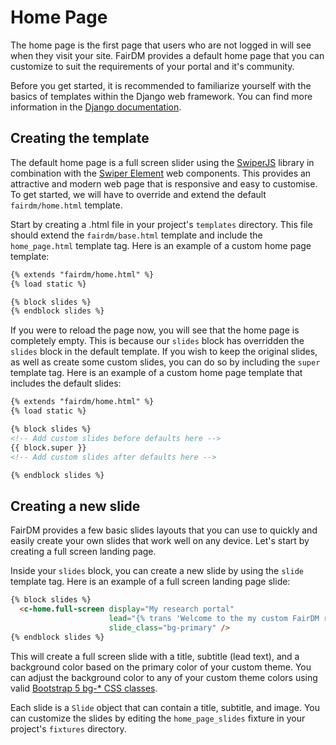 # Home Page

The home page is the first page that users who are not logged in will see when they visit your site. FairDM provides a default home page that you can customize to suit the requirements of your portal and it's community.

Before you get started, it is recommended to familiarize yourself with the basics of templates within the Django web framework. You can find more information in the [Django documentation](https://docs.djangoproject.com/en/5.1/topics/templates/).

## Creating the template

The default home page is a full screen slider using the [SwiperJS](https://swiperjs.com/) library in combination with the [Swiper Element](https://swiperjs.com/element) web components. This provides an attractive and modern web page that is responsive and easy to customise. To get started, we will have to override and extend the default `fairdm/home.html` template. 

Start by creating a .html file in your project's `templates` directory. This file should extend the `fairdm/base.html` template and include the `home_page.html` template tag. Here is an example of a custom home page template:


```html
{% extends "fairdm/home.html" %}
{% load static %}

{% block slides %}
{% endblock slides %}
```

If you were to reload the page now, you will see that the home page is completely empty. This is because our `slides` block has overridden the `slides` block in the default template. If you wish to keep the original slides, as well as create some custom slides, you can do so by including the `super` template tag. Here is an example of a custom home page template that includes the default slides:

```html
{% extends "fairdm/home.html" %}
{% load static %}

{% block slides %}
<!-- Add custom slides before defaults here -->
{{ block.super }}
<!-- Add custom slides after defaults here -->

{% endblock slides %}
```

## Creating a new slide

FairDM provides a few basic slides layouts that you can use to quickly and easily create your own slides that work well on any device. Let's start by creating a full screen landing page.

Inside your `slides` block, you can create a new slide by using the `slide` template tag. Here is an example of a full screen landing page slide:

```html
{% block slides %}
  <c-home.full-screen display="My research portal"
                      lead="{% trans 'Welcome to the my custom FairDM research portal. This is a community for like-minded researchers to share their work with others' %}"
                      slide_class="bg-primary" />
{% endblock slides %}
```

This will create a full screen slide with a title, subtitle (lead text), and a background color based on the primary color of your custom theme. You can adjust the background color to any of your custom theme colors using valid [Bootstrap 5 bg-* CSS classes](https://getbootstrap.com/docs/5.3/utilities/background/#background-color).



Each slide is a `Slide` object that can contain a title, subtitle, and image. You can customize the slides by editing the `home_page_slides` fixture in your project's `fixtures` directory.